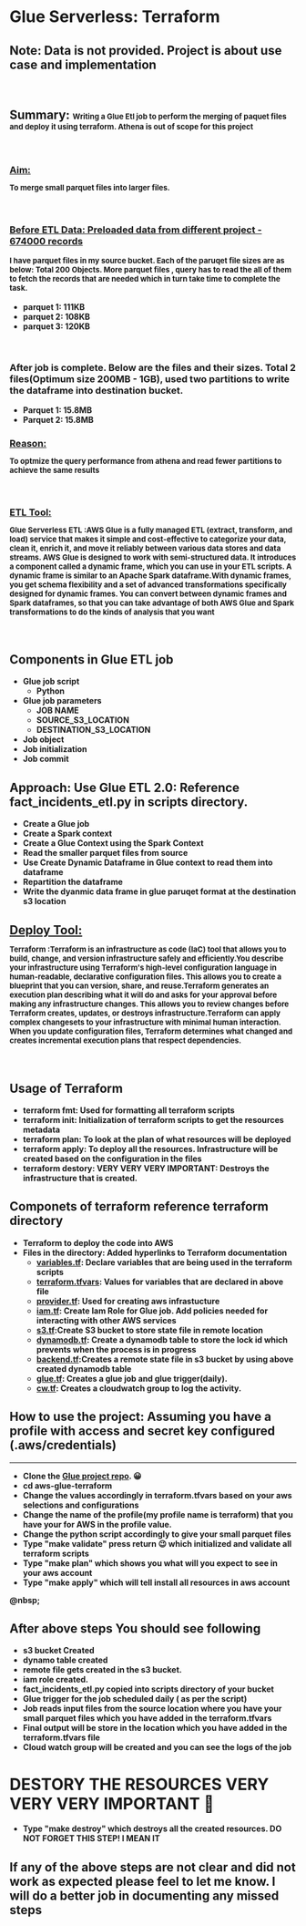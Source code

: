 # Glue Serverless: Terraform 
## Note: Data is not provided. Project is about use case and implementation 
&nbsp;
## Summary: <font size="2">Writing a Glue Etl job to perform the merging of paquet files and deploy it using terraform. Athena is out of scope for this project </font>
&nbsp;
### <b><u>Aim:</u></b> <font size="2"><p>To merge small parquet files into larger files. </p> </font>
&nbsp;
### <b><u> Before ETL Data: Preloaded data from different project - 674000 records</u><b> <font size="2"><p> I have parquet files in my source bucket. Each of the paruqet file sizes are as below: Total 200 Objects. More parquet files , query has to read the all of them to fetch the records that are needed which in turn take time to complete the task.</font>
* parquet 1: 111KB
* parquet 2: 108KB 
* parquet 3: 120KB </p>
&nbsp;
### After job is complete. Below are the files and their sizes. Total 2 files(Optimum size 200MB - 1GB), used two partitions to write the dataframe into destination bucket.
* Parquet 1: 15.8MB
* Parquet 2: 15.8MB
&nbsp;
### <b><u>Reason:</u></b> <font size="2"><p>To optmize the query performance from athena and read fewer partitions to achieve the same results</p></font>
&nbsp;
### <b><u>ETL Tool:</u></b> <font size="2"><p>Glue Serverless ETL :AWS Glue is a fully managed ETL (extract, transform, and load) service that makes it simple and cost-effective to categorize your data, clean it, enrich it, and move it reliably between various data stores and data streams. AWS Glue is designed to work with semi-structured data. It introduces a component called a dynamic frame, which you can use in your ETL scripts. A dynamic frame is similar to an Apache Spark dataframe.With dynamic frames, you get schema flexibility and a set of advanced transformations specifically designed for dynamic frames. You can convert between dynamic frames and Spark dataframes, so that you can take advantage of both AWS Glue and Spark transformations to do the kinds of analysis that you want</p></font>
&nbsp;
## Components in Glue ETL job
 * Glue job script
    - Python
 * Glue job parameters
    - JOB NAME
    - SOURCE_S3_LOCATION
    - DESTINATION_S3_LOCATION
 * Job object
 * Job initialization
 * Job commit
&nbsp;
## Approach: Use Glue ETL 2.0: Reference fact_incidents_etl.py in scripts directory.
* Create a Glue job
* Create a Spark context 
* Create a Glue Context using the Spark Context
* Read the smaller parquet files from source
* Use Create Dynamic Dataframe in Glue context to read them into dataframe
* Repartition the dataframe
* Write the dyanmic data frame in glue paruqet format at the destination s3 location
&nbsp;
## <b><u>Deploy Tool:</u></b> <font size="2"><p>Terraform :Terraform is an infrastructure as code (IaC) tool that allows you to build, change, and version infrastructure safely and efficiently.You describe your infrastructure using Terraform's high-level configuration language in human-readable, declarative configuration files. This allows you to create a blueprint that you can version, share, and reuse.Terraform generates an execution plan describing what it will do and asks for your approval before making any infrastructure changes. This allows you to review changes before Terraform creates, updates, or destroys infrastructure.Terraform can apply complex changesets to your infrastructure with minimal human interaction. When you update configuration files, Terraform determines what changed and creates incremental execution plans that respect dependencies.</p></font>
&nbsp;
## Usage of Terraform
  * terraform fmt: Used for formatting all terraform scripts
  * terraform init: Initialization of terraform scripts to get the resources metadata
  * terraform plan: To look at the plan of what resources will be deployed
  * terraform apply: To deploy all the resources. Infrastructure will be created based on the configuration in the files
  * terraform destory: VERY VERY VERY IMPORTANT: Destroys the infrastructure that is created. 
&nbsp;
## Componets of terraform reference terraform directory

* Terraform to deploy the code into AWS
* Files in the directory: Added hyperlinks to Terraform documentation 
  - [variables.tf](https://www.terraform.io/docs/language/values/variables.html): Declare variables that are being used in the terraform scripts
  - [terraform.tfvars](https://www.terraform.io/docs/language/values/variables.html): Values for variables that are declared in above file
  - [provider.tf](https://registry.terraform.io/providers/hashicorp/aws/latest/docs): Used for creating aws infrastucture 
  - [iam.tf](https://registry.terraform.io/providers/hashicorp/aws/latest/docs/resources/iam_role): Create Iam Role for Glue job. Add policies needed for interacting with other AWS services
  - [s3.tf](https://registry.terraform.io/providers/hashicorp/aws/latest/docs/resources/s3_bucket):Create S3 bucket to store state file in remote location
  - [dynamodb.tf](https://registry.terraform.io/providers/hashicorp/aws/latest/docs/resources/dynamodb_table): Create a dynamodb table to store the lock id which prevents when the process is in progress
  - [backend.tf](https://www.terraform.io/docs/language/settings/backends/s3.html):Creates a remote state file in s3 bucket by using above created dynamodb table
  - [glue.tf](https://registry.terraform.io/providers/hashicorp/aws/latest/docs/resources/glue_job): Creates a glue job and glue trigger(daily).
  - [cw.tf](https://registry.terraform.io/providers/hashicorp/aws/latest/docs/resources/glue_job): Creates a cloudwatch group to log the activity.
&nbsp;
&nbsp;
## How to use the project: Assuming you have a profile with access and secret key configured (.aws/credentials)
---
* Clone the [Glue project repo](https://github.com/spkosana/aws-glue-terraform). 😀 
* cd aws-glue-terraform
* Change the values accordingly in terraform.tfvars based on your aws selections and configurations
* Change the name of the profile(my profile name is terraform)  that you have your for AWS in the profile value. 
* Change the python script accordingly to give your small parquet files 
* Type "make validate" press return :wink: which initialized and validate all terraform scripts
* Type "make plan" which shows you what will you expect to see in your aws account
* Type "make apply" which will tell install all resources in aws account

@nbsp;
## After above steps You should see following
* s3 bucket Created
* dynamo table created 
* remote file gets created in the s3 bucket.
* iam role created.
* fact_incidents_etl.py copied into scripts directory of your bucket
* Glue trigger for the job scheduled daily ( as per the script)
* Job reads input files from the source location where you have your small parquet files which you have added in the terraform.tfvars
* Final output will be store in the location which you have added in the terraform.tfvars file
* Cloud watch group will be created and you can see the logs of the job
&nbsp;

# DESTORY THE RESOURCES VERY VERY VERY IMPORTANT :ghost:
* Type "make destroy" which destroys all the created resources. DO NOT FORGET THIS STEP! I MEAN IT
&nbsp;

## If any of the above steps are not clear and did not work as expected please feel to let me know. I will do a better job in documenting any missed steps